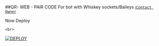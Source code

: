 ##QR- WEB - PAIR CODE For bot with Whiskey sockets/Baileys
[`ℹ️Contact Owner`](https://wa.me/+2347045035241)

Now Deploy

    <br>



<a href='https://dashboard.heroku.com/new?template=https://github.com/Xcelsama/' target="_blank"><img alt='DEPLOY' src='https://img.shields.io/badge/-DEPLOY-black?style=for-the-badge&logo=heroku&logoColor=white'/>
